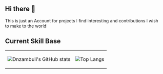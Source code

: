 ## Hi there 👋
This is just an Account for projects I find interesting and contributions I wish to make to the world

## Current Skill Base
<table>
  <tr>
  <td>
    
  ![Dnzambuli's GitHub stats](https://github-readme-stats.vercel.app/api?username=damunza&show_icons=true&theme=synthwave)

  </td>
  <td>
    
  ![Top Langs](https://github-readme-stats.vercel.app/api/top-langs/?username=damunza&layout=donut&theme=synthwave)

  </td>
</tr>
</table>


<!--
**damunza/damunza** is a ✨ _special_ ✨ repository because its `README.md` (this file) appears on your GitHub profile.

Here are some ideas to get you started:

- 🔭 I’m currently working on ...
- 🌱 I’m currently learning ...
- 👯 I’m looking to collaborate on ...
- 🤔 I’m looking for help with ...
- 💬 Ask me about ...
- 📫 How to reach me: ...
- 😄 Pronouns: ...
- ⚡ Fun fact: ...
-->
